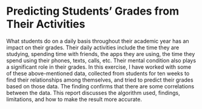 # Predicting Students’ Grades from Their Activities

What students do on a daily basis throughout their academic year has an impact on their grades. 
Their daily activities include the time they are studying,  spending time with friends, the apps they are using, the time they spend using their phones, texts, calls, etc. 
Their mental condition also plays a significant role in their grades. 
In this exercise, I have worked with some of these above-mentioned data,  collected from students for ten weeks to find their relationships among themselves, and tried to predict their grades based on those data. 
The finding confirms that there are some correlations between the data. 
This report discusses the algorithm used, findings, limitations, and how to make the result more accurate.
